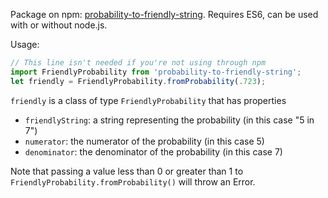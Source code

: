 Package on npm: [probability-to-friendly-string](https://www.npmjs.com/package/probability-to-friendly-string).  Requires ES6, can be used with or without node.js.

Usage:
```javascript
// This line isn't needed if you're not using through npm
import FriendlyProbability from 'probability-to-friendly-string';
let friendly = FriendlyProbability.fromProbability(.723);
```    

`friendly` is a class of type `FriendlyProbability` that has properties
- `friendlyString`: a string representing the probability (in this case "5 in 7")
- `numerator`: the numerator of the probability (in this case 5)
- `denominator`: the denominator of the probability (in this case 7)

Note that passing a value less than 0 or greater than 1 to `FriendlyProbability.fromProbability()` will throw an Error.
